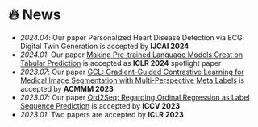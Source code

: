 # 🔥 News
- *2024.04*: Our paper Personalized Heart Disease Detection via ECG Digital Twin Generation is accepted by **IJCAI 2024**
- *2024.01*: Our paper [Making Pre-trained Language Models Great on Tabular Prediction](https://openreview.net/pdf?id=anzIzGZuLi) is accepted as **ICLR 2024** spotlight paper
- *2023.07*: Our paper [GCL: Gradient-Guided Contrastive Learning for Medical Image Segmentation with Multi-Perspective Meta Labels](https://arxiv.org/pdf/2309.08888.pdf) is accepted by **ACMMM 2023**
- *2023.07*: Our paper [Ord2Seq: Regarding Ordinal Regression as Label Sequence Prediction](https://arxiv.org/pdf/2307.09004.pdf) is accepted by **ICCV 2023**
- *2023.01*: Two papers are accepted by **ICLR 2023**
